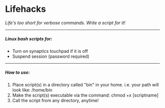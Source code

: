 # Lifehacks

_Life's too short for verbose commands. Write a script for it!_ 

---

##### Linux bash scripts for:

+ Turn on synaptics touchpad if it is off
+ Suspend session (password required)

---

##### How to use:

1. Place script(s) in a directory called "bin" in your home. i.e. your path will look like: /home/bin
2. Make the script(s) executable via the command: chmod +x [scriptname]
3. Call the script from any directory, anytime!